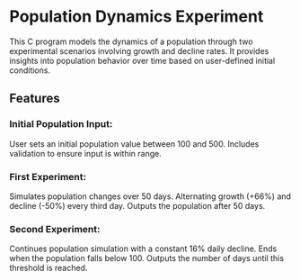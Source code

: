 # Population Dynamics Experiment
This C program models the dynamics of a population through two experimental scenarios involving growth and decline rates. It provides insights into population behavior over time based on user-defined initial conditions.

## Features
### Initial Population Input:
User sets an initial population value between 100 and 500.
Includes validation to ensure input is within range.

### First Experiment:
Simulates population changes over 50 days.
Alternating growth (+66%) and decline (-50%) every third day.
Outputs the population after 50 days.

### Second Experiment:
Continues population simulation with a constant 16% daily decline.
Ends when the population falls below 100.
Outputs the number of days until this threshold is reached.
